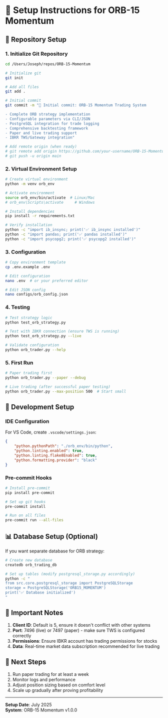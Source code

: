 # 🚀 Setup Instructions for ORB-15 Momentum

## 📁 Repository Setup

### 1. Initialize Git Repository

```bash
cd /Users/Joseph/repos/ORB-15-Momentum

# Initialize git
git init

# Add all files
git add .

# Initial commit
git commit -m "🚀 Initial commit: ORB-15 Momentum Trading System

- Complete ORB strategy implementation
- Configurable parameters via CLI/JSON
- PostgreSQL integration for trade logging
- Comprehensive backtesting framework
- Paper and live trading support
- IBKR TWS/Gateway integration"

# Add remote origin (when ready)
# git remote add origin https://github.com/your-username/ORB-15-Momentum.git
# git push -u origin main
```

### 2. Virtual Environment Setup

```bash
# Create virtual environment
python -m venv orb_env

# Activate environment
source orb_env/bin/activate  # Linux/Mac
# orb_env\Scripts\activate     # Windows

# Install dependencies
pip install -r requirements.txt

# Verify installation
python -c "import ib_insync; print('✅ ib_insync installed')"
python -c "import pandas; print('✅ pandas installed')"
python -c "import psycopg2; print('✅ psycopg2 installed')"
```

### 3. Configuration

```bash
# Copy environment template
cp .env.example .env

# Edit configuration
nano .env  # or your preferred editor

# Edit JSON config
nano configs/orb_config.json
```

### 4. Testing

```bash
# Test strategy logic
python test_orb_strategy.py

# Test with IBKR connection (ensure TWS is running)
python test_orb_strategy.py --live

# Validate configuration
python orb_trader.py --help
```

### 5. First Run

```bash
# Paper trading first
python orb_trader.py --paper --debug

# Live trading (after successful paper testing)
python orb_trader.py --max-position 500  # Start small
```

## 🔧 Development Setup

### IDE Configuration

For VS Code, create `.vscode/settings.json`:

```json
{
    "python.pythonPath": "./orb_env/bin/python",
    "python.linting.enabled": true,
    "python.linting.flake8Enabled": true,
    "python.formatting.provider": "black"
}
```

### Pre-commit Hooks

```bash
# Install pre-commit
pip install pre-commit

# Set up git hooks
pre-commit install

# Run on all files
pre-commit run --all-files
```

## 📊 Database Setup (Optional)

If you want separate database for ORB strategy:

```bash
# Create new database
createdb orb_trading_db

# Set up tables (modify postgresql_storage.py accordingly)
python -c "
from src.core.postgresql_storage import PostgreSQLStorage
storage = PostgreSQLStorage('ORB15_MOMENTUM')
print('✅ Database initialized')
"
```

## 🚨 Important Notes

1. **Client ID**: Default is 5, ensure it doesn't conflict with other systems
2. **Port**: 7496 (live) or 7497 (paper) - make sure TWS is configured correctly
3. **Permissions**: Ensure IBKR account has trading permissions for stocks
4. **Data**: Real-time market data subscription recommended for live trading

## 📝 Next Steps

1. Run paper trading for at least a week
2. Monitor logs and performance
3. Adjust position sizing based on comfort level
4. Scale up gradually after proving profitability

---

**Setup Date**: July 2025  
**System**: ORB-15 Momentum v1.0.0
